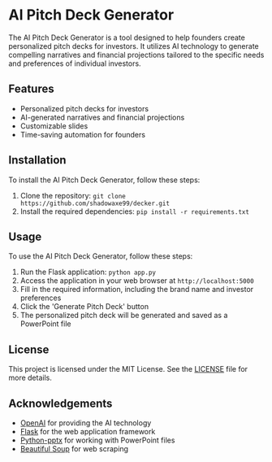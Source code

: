 # AI Pitch Deck Generator

The AI Pitch Deck Generator is a tool designed to help founders create personalized pitch decks for investors. It utilizes AI technology to generate compelling narratives and financial projections tailored to the specific needs and preferences of individual investors.

## Features

- Personalized pitch decks for investors
- AI-generated narratives and financial projections
- Customizable slides
- Time-saving automation for founders

## Installation

To install the AI Pitch Deck Generator, follow these steps:

1. Clone the repository: `git clone https://github.com/shadowaxe99/decker.git`
2. Install the required dependencies: `pip install -r requirements.txt`

## Usage

To use the AI Pitch Deck Generator, follow these steps:

1. Run the Flask application: `python app.py`
2. Access the application in your web browser at `http://localhost:5000`
3. Fill in the required information, including the brand name and investor preferences
4. Click the 'Generate Pitch Deck' button
5. The personalized pitch deck will be generated and saved as a PowerPoint file

## License

This project is licensed under the MIT License. See the [LICENSE](LICENSE) file for more details.

## Acknowledgements

- [OpenAI](https://openai.com/) for providing the AI technology
- [Flask](https://flask.palletsprojects.com/) for the web application framework
- [Python-pptx](https://python-pptx.readthedocs.io/) for working with PowerPoint files
- [Beautiful Soup](https://www.crummy.com/software/BeautifulSoup/) for web scraping
